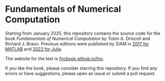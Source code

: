 # Fundamentals of Numerical Computation

Starting from January 2025, this repository contains the source code for the book *Fundamentals of Numerical Computation* by Tobin A. Driscoll and Richard J. Braun. 
Previous editions were published by SIAM in [2017 for MATLAB](https://epubs.siam.org/doi/10.1137/1.9781611975086) and [2022 for Julia](https://epubs.siam.org/doi/10.1137/1.9781611977011).

The website for the text is [fncbook.github.io/fnc](https://fncbook.github.io/fnc).

If you like the book, please consider starring this repository. If you find any errors or have suggestions, please open an issue or submit a pull request.